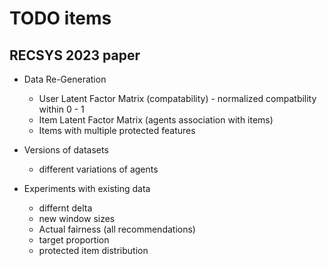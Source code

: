 # TODO items


## RECSYS 2023 paper
* Data Re-Generation
  * User Latent Factor Matrix (compatability) - normalized compatbility within 0 - 1
  * Item Latent Factor Matrix (agents association with items)
  * Items with multiple protected features


* Versions of datasets
  * different variations of agents
  
  
* Experiments with existing data 
  * differnt delta
  * new window sizes
  * Actual fairness (all recommendations)
  * target proportion
  * protected item distribution
  

